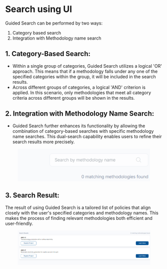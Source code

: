 # Search using UI

Guided Search can be performed by two ways:

1. Category based search
2. Integration with Methodology name search

## 1. Category-Based Search:

* Within a single group of categories, Guided Search utilizes a logical 'OR' approach. This means that if a methodology falls under any one of the specified categories within the group, it will be included in the search results.
* Across different groups of categories, a logical 'AND' criterion is applied. In this scenario, only methodologies that meet all category criteria across different groups will be shown in the results.

## 2. Integration with Methodology Name Search:

* Guided Search further enhances its functionality by allowing the combination of category-based searches with specific methodology name searches. This dual-search capability enables users to refine their search results more precisely.

<figure><img src="../../../.gitbook/assets/image (416).png" alt=""><figcaption></figcaption></figure>

## 3. Search Result:

The result of using Guided Search is a tailored list of policies that align closely with the user's specified categories and methodology names. This makes the process of finding relevant methodologies both efficient and user-friendly.

<figure><img src="../../../.gitbook/assets/image (415).png" alt=""><figcaption></figcaption></figure>
